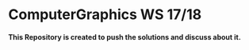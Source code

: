 ComputerGraphics WS 17/18
=========================
#### This Repository is created to push the solutions and discuss about it.
